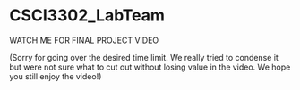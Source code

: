 # CSCI3302_LabTeam

WATCH ME FOR FINAL PROJECT VIDEO



(Sorry for going over the desired time limit. We really tried to condense it but were not sure what to cut out without losing value in the video. We hope you still enjoy the video!)
